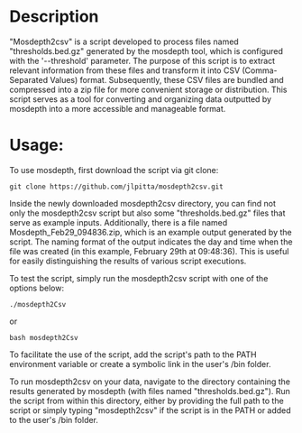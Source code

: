 # Description
"Mosdepth2csv" is a script developed to process files named "thresholds.bed.gz" generated by the mosdepth tool, which is configured with the '--threshold' parameter. The purpose of this script is to extract relevant information from these files and transform it into CSV (Comma-Separated Values) format. Subsequently, these CSV files are bundled and compressed into a zip file for more convenient storage or distribution. This script serves as a tool for converting and organizing data outputted by mosdepth into a more accessible and manageable format.

# Usage:

To use mosdepth, first download the script via git clone:
```
git clone https://github.com/jlpitta/mosdepth2csv.git
```

Inside the newly downloaded mosdepth2csv directory, you can find not only the mosdepth2csv script but also some "thresholds.bed.gz" files that serve as example inputs. Additionally, there is a file named Mosdepth_Feb29_094836.zip, which is an example output generated by the script. The naming format of the output indicates the day and time when the file was created (in this example, February 29th at 09:48:36). This is useful for easily distinguishing the results of various script executions.

To test the script, simply run the mosdepth2csv script with one of the options below:
```
./mosdepth2Csv
```
or
```
bash mosdepth2Csv
```
To facilitate the use of the script, add the script's path to the PATH environment variable or create a symbolic link in the user's /bin folder.

To run mosdepth2csv on your data, navigate to the directory containing the results generated by mosdepth (with files named "thresholds.bed.gz"). Run the script from within this directory, either by providing the full path to the script or simply typing "mosdepth2csv" if the script is in the PATH or added to the user's /bin folder.
